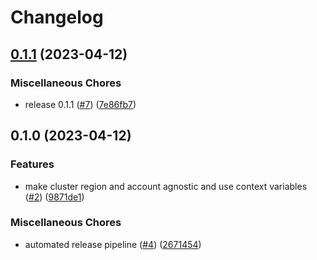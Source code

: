 # Changelog

## [0.1.1](https://github.com/garden-io/dev-cluster/compare/v0.1.0...v0.1.1) (2023-04-12)


### Miscellaneous Chores

* release 0.1.1 ([#7](https://github.com/garden-io/dev-cluster/issues/7)) ([7e86fb7](https://github.com/garden-io/dev-cluster/commit/7e86fb77023122641719aac21d3ab5c89832560d))

## 0.1.0 (2023-04-12)


### Features

* make cluster region and account agnostic and use context variables ([#2](https://github.com/garden-io/dev-cluster/issues/2)) ([9871de1](https://github.com/garden-io/dev-cluster/commit/9871de140c3f7038795f3a881d36f75a58e1b54a))


### Miscellaneous Chores

* automated release pipeline ([#4](https://github.com/garden-io/dev-cluster/issues/4)) ([2671454](https://github.com/garden-io/dev-cluster/commit/2671454818021b478ba46fb9eab2247ceaaa8ca1))
